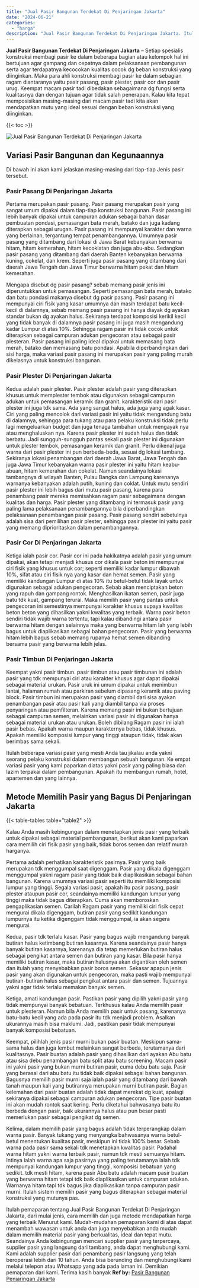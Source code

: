 ```yaml
---
title: "Jual Pasir Bangunan Terdekat Di Penjaringan Jakarta"
date: "2024-06-21"
categories: 
  - "harga"
description: "Jual Pasir Bangunan Terdekat Di Penjaringan Jakarta. Itulah pemaparan tentang Jual Pasir Bangunan Terdekat Di Penjaringan Jakarta, dari mulai jenis, cara mem..."
---
```


**Jual Pasir Bangunan Terdekat Di Penjaringan Jakarta** – Setiap spesialis konstruksi membagi pasir ke dalam beberapa bagian atau kelompok hal ini bertujuan agar gampang dan cepatnya dalam pelaksanaan pembangunan serta agar terdapatnya kecocokan kualitas cocok dg beban konstruksi yang diinginkan. Maka para ahli konstruksi membagi pasir ke dalam sebagian ragam diantaranya yaitu pasir pasang, pasir plester, pasir cor dan pasir urug. Keempat macam pasir tadi dibedakan sebagaimana dg fungsi serta kualitasnya dan dengan tujuan agar tidak salah penerapan. Kalau kita tepat memposisikan masing-masing dari macam pasir tadi kita akan mendapatkan mutu yang ideal sesuai dengan beban konstruksi yang diinginkan.

{{< toc >}}

![Jual Pasir Bangunan Terdekat Di Penjaringan Jakarta](/images/jual-pasir-bangunan-07.png)

## Variasi Pasir Bangunan dan Kegunaannya

Di bawah ini akan kami jelaskan masing-masing dari tiap-tiap Jenis pasir tersebut.

### Pasir Pasang Di Penjaringan Jakarta

Pertama merupakan pasir pasang. Pasir pasang merupakan pasir yang sangat umum dipakai dalam tiap-tiap konstruksi bangunan. Pasir pasang ini lebih banyak dipakai untuk campuran adukan sebagai bahan dasar pembuatan pondasi, pemasangan bata merah, batako dan juga kadang diterapkan sebagai urugan. Pasir pasang ini mempunyai karakter dan warna yang berlainan, tergantung tempat penambangannya. Umumnya pasir pasang yang ditambang dari lokasi di Jawa Barat kebanyakan berwarna hitam, hitam kemerahan, hitam kecoklatan dan juga abu-abu. Sedangkan pasir pasang yang ditambang dari daerah Banten kebanyakan berwarna kuning, cokelat, dan krem. Seperti juga pasir pasang yang ditambang dari daerah Jawa Tengah dan Jawa Timur berwarna hitam pekat dan hitam kemerahan.

Mengapa disebut dg pasir pasang? sebab memang pasir jenis ini diperuntukkan untuk pemasangan. Seperti pemasangan bata merah, batako dan batu pondasi makanya disebut dg pasir pasang. Pasir pasang ini mempunyai ciri fisik yang kasar umumnya dan masih terdapat batu kecil-kecil di dalamnya, sebab memang pasir pasang ini hanya diayak dg ayakan standar bukan dg ayakan halus. Sekiranya terdapat komposisi kerikil kecil yang tidak banyak di dalamnya pasir pasang ini juga masih mengandung kadar Lumpur di atas 10%. Sehingga ragam pasir ini tidak cocok untuk diterapkan sebagai campuran adukan pengecoran atau sebagai pasir plesteran. Pasir pasang ini paling ideal dipakai untuk memasang bata merah, batako dan memasang batu pondasi. Apabila diperbandingkan dari sisi harga, maka variasi pasir pasang ini merupakan pasir yang paling murah dikelasnya untuk konstruksi bangunan.

### Pasir Plester Di Penjaringan Jakarta

Kedua adalah pasir plester. Pasir plester adalah pasir yang diterapkan khusus untuk memplester tembok atau digunakan sebagai campuran adukan untuk pemasangan keramik dan granit. karakteristik dari pasir plester ini juga tdk sama. Ada yang sangat halus, ada juga yang agak kasar. Ciri yang paling mencolok dari variasi pasir ini yaitu tidak mengandung batu di dalamnya, sehingga para tukang atau para pelaku konstruksi tidak perlu lagi mengeluarkan budget dan juga tenaga tambahan untuk mengayak nya atau menghaluskan nya. Karena pasir plester ini sudah halus dan tidak berbatu. Jadi sungguh-sungguh pantas sekali pasir plester ini digunakan untuk plester tembok, pemasangan keramik dan granit. Perlu dikenal juga warna dari pasir plester ini pun berbeda-beda, sesuai dg lokasi tambang. Sekiranya lokasi penambangan dari daerah Jawa Barat, Jawa Tengah dan juga Jawa Timur kebanyakan warna pasir plester ini yaitu hitam keabu-abuan, hitam kemerahan dan cokelat. Namun seandainya lokasi tambangnya di wilayah Banten, Pulau Bangka dan Lampung karenanya warnanya kebanyakan adalah putih, kuning dan coklat. Untuk mutu sendiri pasir plester ini lebih bagus dari mutu pasir pasang, karena para penambang pasir mereka memisahkan ragam pasir sebagaimana dengan kualitas dan harga. Pasir plester yang ditambang ini termasuk pasir yang paling lama pelaksanaan penambangannya bila diperbandingkan pelaksanaan penambangan pasir pasang. Pasir pasang sendiri sebetulnya adalah sisa dari pemilihan pasir plester, sehingga pasir plester ini yaitu pasir yang memang diprioritaskan dalam penambangannya.

### Pasir Cor Di Penjaringan Jakarta

Ketiga ialah pasir cor. Pasir cor ini pada hakikatnya adalah pasir yang umum dipakai, akan tetapi menjadi khusus cor dikala pasir beton ini mempunyai ciri fisik yang khusus untuk cor; seperti memiliki kadar lumpur dibawah 10%, sifat atau ciri fisik nya yang kasar dan hemat semen. Pasir yang memiliki kandungan Lumpur di atas 10% itu betul-betul tidak layak untuk digunakan sebagai adukan pengecoran. Sebab akan menciptakan beton yang rapuh dan gampang rontok. Menghasilkan ikatan semen, pasir juga batu tdk kuat, gampang terurai. Maka memilih pasir yang pantas untuk pengecoran ini semestinya mempunyai karakter khusus supaya kwalitas beton beton yang dihasilkan yakni kwalitas yang terbaik. Warna pasir beton sendiri tidak wajib warna tertentu, tapi kalau dibandingi antara pasir berwarna hitam dengan selainnya maka yang berwarna hitam lah yang lebih bagus untuk diaplikasikan sebagai bahan pengecoran. Pasir yang berwarna hitam lebih bagus sebab memang rupanya hemat semen dibanding bersama pasir yang berwarna lebih jelas.

### Pasir Timbun Di Penjaringan Jakarta

Keempat yakni pasir timbun. pasir timbun atau pasir timbunan ini adalah pasir yang tdk mempunyai ciri atau karakter khusus agar dapat dipakai sebagai material urukan. Pasir uruk ini umum dipakai untuk menimbun lantai, halaman rumah atau parkiran sebelum dipasang keramik atau paving block. Pasir timbun ini merupakan pasir yang diambil dari sisa ayakan penambangan pasir atau pasir kali yang diambil tanpa via proses penyaringan atau pemfilteran. Karena memang pasir ini bukan bertujuan sebagai campuran semen, melainkan variasi pasir ini digunakan hanya sebagai material urukan atau urukan. Boleh dibilang Ragam pasir ini ialah pasir bebas. Apakah warna maupun karakternya bebas, tidak khusus. Apakah memiliki komposisi lumpur yang tinggi ataupun tidak, tidak akan berimbas sama sekali.

Itulah beberapa variasi pasir yang mesti Anda tau jikalau anda yakni seorang pelaku konstruksi dalam membangun sebuah bangunan. Ke empat variasi pasir yang kami paparkan diatas yakni pasir yang paling biasa dan lazim terpakai dalam pembangunan. Apakah itu membangun rumah, hotel, apartemen dan yang lainnya.

## Metode Memilih Pasir yang Bagus Di Penjaringan Jakarta

{{< table-tables table="table2" >}}

Kalau Anda masih kebingungan dalam menetapkan jenis pasir yang terbaik untuk dipakai sebagai material pembangunan, berikut akan kami paparkan cara memilih ciri fisik pasir yang baik, tidak boros semen dan relatif murah harganya.

Pertama adalah perhatikan karakteristik pasirnya. Pasir yang baik merupakan tdk menggumpal saat digenggam. Pasir yang dikala digenggam menggumpal yakni ragam pasir yang tidak baik diaplikasikan sebagai bahan bangunan. Karena umumnya variasi pasir seperti itu memiliki komposisi lumpur yang tinggi. Segala variasi pasir, apakah itu pasir pasang, pasir plester ataupun pasir cor, seandainya memiliki kandungan lumpur yang tinggi maka tidak bagus diterapkan. Cuma akan memboroskan pengaplikasian semen. Carilah Ragam pasir yang memiliki ciri fisik cepat mengurai dikala digenggam, butiran pasir yang sedikit kandungan lumpurnya itu ketika digenggam tidak menggumpal, ia akan segera mengurai.

Kedua, pasir tdk terlalu kasar. Pasir yang bagus wajib mengandung banyak butiran halus ketimbang butiran kasarnya. Karena seandainya pasir hanya banyak butiran kasarnya, karenanya dia tetap memerlukan butiran halus sebagai pengikat antara semen dan butiran yang kasar. Bila pasir hanya memiliki butiran kasar, maka butiran halusnya akan digantikan oleh semen dan itulah yang menyebabkan pasir boros semen. Sekasar apapun jenis pasir yang akan digunakan untuk pengecoran, maka pasti wajib mempunyai butiran-butiran halus sebagai pengikat antara pasir dan semen. Tujuannya yakni agar tidak terlalu memakan banyak semen.

Ketiga, amati kandungan pasir. Pastikan pasir yang dipilih yakni pasir yang tidak mempunyai banyak bebatuan. Terkhusus kalau Anda memilih pasir untuk plesteran. Namun bila Anda memilih pasir untuk pasang, karenanya batu-batu kecil yang ada pada pasir itu tdk menjadi problem. Asalkan ukurannya masih bisa maklumi. Jadi, pastikan pasir tidak mempunyai banyak komposisi bebatuan.

Keempat, pilihlah jenis pasir murni bukan pasir buatan. Meskipun sama-sama halus dan juga lembut melainkan sangat berbeda, terutamanya dari kualitasnya. Pasir buatan adalah pasir yang dihasilkan dari ayakan Abu batu atau sisa debu penambangan batu split atau batu screening. Macam pasir ini yakni pasir yang bukan murni butiran pasir, cuma debu batu saja. Pasir yang berasal dari abu batu itu tidak baik dipakai sebagai bahan bangunan. Bagusnya memilih pasir murni saja ialah pasir yang ditambang dari bawah tanah maupun kali yang butirannya merupakan murni butiran pasir. Bagian kelemahan dari pasir buatan adalah tidak dapat merekat dg kuat, apalagi sekiranya dipakai sebagai campuran adukan pengecoran. Tipe pasir buatan ini akan mudah rontok saat kering. Perlu diketahui bahwasanya batu itu berbeda dengan pasir, baik ukurannya halus atau pun besar pasti memerlukan pasir sebagai pengikat dg semen.

Kelima, dalam memilih pasir yang bagus adalah tidak terperangkap dalam warna pasir. Banyak tukang yang menyangka bahwasanya warna betul-betul menentukan kualitas pasir, meskipun ini tidak 100% benar. Sebab warna pada pasir sama sekali tdk menetapkan kwalitas pasir. Padahal warna hitam yakni warna terbaik pasir, namun tdk mesti semuanya hitam. Intinya ialah warna apa saja pasirnya yang paling terutamanya ialah tdk mempunyai kandungan lumpur yang tinggi, komposisi bebatuan yang sedikit. tdk mesti hitam, karena pasir Abu batu adalah macam pasir buatan yang berwarna hitam tetapi tdk baik diaplikasikan untuk campuran adukan. Warnanya hitam tapi tdk bagus jika diaplikasikan tanpa campuran pasir murni. Itulah sistem memilih pasir yang bagus diterapkan sebagai material konstruksi yang mutunya pas.

Itulah pemaparan tentang Jual Pasir Bangunan Terdekat Di Penjaringan Jakarta, dari mulai jenis, cara memilih dan juga metode mendapatkan harga yang terbaik Menurut kami. Mudah-mudahan pemaparan kami di atas dapat menambah wawasan untuk anda dan juga menyebabkan anda mudah dalam memilih material pasir yang berkualitas, ideal dan tepat mutu. Seandainya Anda kebingungan mencari supplier pasir yang terpercaya, supplier pasir yang langsung dari tambang, anda dapat menghubungi kami. Kami adalah supplier pasir dari penambang pasir langsung yang telah beroperasi lebih dari 10 tahun. Anda bisa berunding dan menghubungi kami melalui telepon atau Whatsapp yang ada pada laman ini. Demikian pemaparan dari kami. Terima kasih banyak
**Ref by:** [Pasir Bangunan Penjaringan Jakarta](https://id.wikipedia.org/wiki/Pasir)
